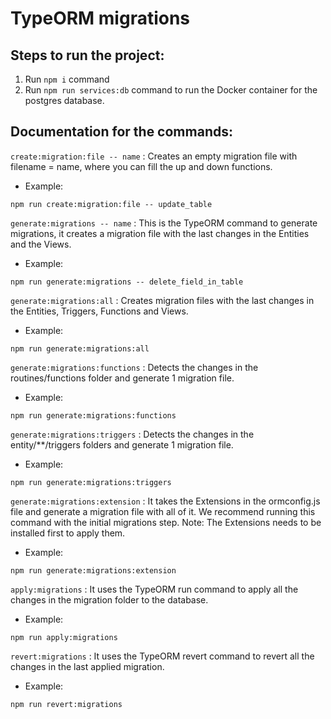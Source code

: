 # TypeORM migrations

## Steps to run the project:

1. Run `npm i` command
2. Run `npm run services:db` command to run the Docker container for the postgres database.

## Documentation for the commands:

`create:migration:file -- name` : Creates an empty migration file with filename = name, where you can fill the up and down functions.
- Example:
```
npm run create:migration:file -- update_table 
```

`generate:migrations -- name` : This is the TypeORM command to generate migrations, it creates a migration file with the last changes in the Entities and the Views.
- Example:
```
npm run generate:migrations -- delete_field_in_table 
```

`generate:migrations:all` : Creates migration files with the last changes in the Entities, Triggers, Functions and Views.
- Example:
```
npm run generate:migrations:all 
```

`generate:migrations:functions` : Detects the changes in the routines/functions folder and generate 1 migration file.
- Example:
```
npm run generate:migrations:functions 
```

`generate:migrations:triggers` : Detects the changes in the entity/**/triggers folders and generate 1 migration file.
- Example:
```
npm run generate:migrations:triggers 
```

`generate:migrations:extension` : It takes the Extensions in the ormconfig.js file and generate a migration file with all of it. We recommend running this command with the initial migrations step. Note: The Extensions needs to be installed first to apply them.
- Example:
```
npm run generate:migrations:extension 
```

`apply:migrations` : It uses the TypeORM run command to apply all the changes in the migration folder to the database.
- Example:
```
npm run apply:migrations 
```

`revert:migrations` : It uses the TypeORM revert command to revert all the changes in the last applied migration.
- Example:
```
npm run revert:migrations 
```